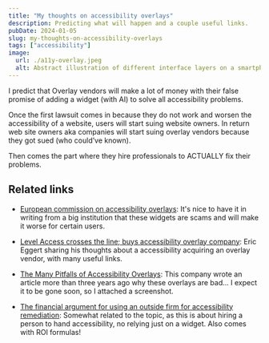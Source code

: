 ```yaml
---
title: "My thoughts on accessibility overlays"
description: Predicting what will happen and a couple useful links.
pubDate: 2024-01-05
slug: my-thoughts-on-accessibility-overlays
tags: ["accessibility"]
image:
  url: ./a11y-overlay.jpeg
  alt: Abstract illustration of different interface layers on a smartphone
---
```


I predict that Overlay vendors will make a lot of money with their false promise of adding a widget (with AI) to solve all accessibility problems.

Once the first lawsuit comes in because they do not work and worsen the accessibility of a website, users will start suing website owners. In return web site owners aka companies will start suing overlay vendors because they got sued (who could’ve known).

Then comes the part where they hire professionals to ACTUALLY fix their problems.

## Related links

- [European commission on accessibility overlays](https://commission.europa.eu/resources-partners/europa-web-guide/design-content-and-development/accessibility/testing-early-and-regularly/accessibility-overlays_en): It's nice to have it in writing from a big institution that these widgets are scams and will make it worse for certain users.

- [Level Access crosses the line; buys accessibility overlay company](https://yatil.net/blog/level-access-userway): Eric Eggert sharing his thoughts about a accessibility acquiring an overlay vendor, with many useful links.

- [The Many Pitfalls of Accessibility Overlays](https://www.levelaccess.com/blog/the-many-pitfalls-of-accessibility-overlays/): This company wrote an article more than three years ago why these overlays are bad... I expect it to be gone soon, so I attached a screenshot.

- [The financial argument for using an outside firm for accessibility remediation](https://karlgroves.com/the-financial-argument-for-using-an-outside-firm-for-accessibility-remediation/): Somewhat related to the topic, as this is about hiring a person to hand accessibility, no relying just on a widget. Also comes with ROI formulas!

